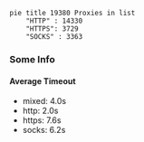 
```mermaid
pie title 19380 Proxies in list
    "HTTP" : 14330
    "HTTPS": 3729
    "SOCKS" : 3363
```

### Some Info
#### Average Timeout

- mixed: 4.0s
- http: 2.0s
- https: 7.6s
- socks: 6.2s
